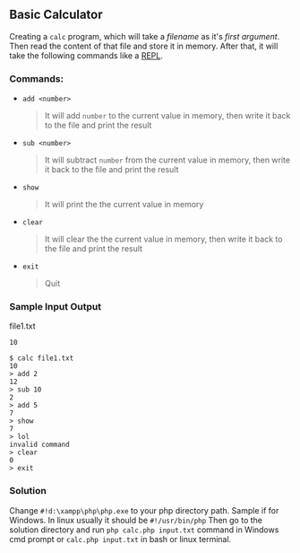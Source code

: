 ## Basic Calculator

Creating a `calc` program, which will take a _filename_ as it's _first argument_. Then read the content of that file and store it in memory. After that, it will take the following commands like a [REPL](https://en.wikipedia.org/wiki/Read%E2%80%93eval%E2%80%93print_loop).

### Commands:

- `add <number>`
  > It will add `number` to the current value in memory, then write it back to the file and print the result
  
- `sub <number>`
  > It will subtract `number` from the current value in memory, then write it back to the file and print the result

- `show`
  > It will print the the current value in memory

- `clear`
  > It will clear the the current value in memory, then write it back to the file and print the result

- `exit`
  > Quit
  
### Sample Input Output

file1.txt
```
10
```


```
$ calc file1.txt
10 
> add 2
12
> sub 10
2
> add 5
7
> show
7
> lol
invalid command
> clear
0
> exit
```

### Solution
Change `#!d:\xampp\php\php.exe` to your php directory path. Sample if for Windows. In linux usually it should be `#!/usr/bin/php`
Then go to the solution directory and run `php calc.php input.txt` command in Windows cmd prompt or `calc.php input.txt` in bash or linux terminal.

